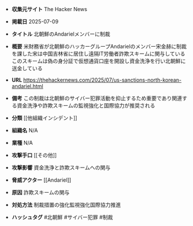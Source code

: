 - **収集元サイト**
The Hacker News

- **掲載日**
2025-07-09

- **タイトル**
北朝鮮のAndarielメンバーに制裁

- **概要**
米財務省が北朝鮮のハッカーグループAndarielのメンバー宋金赫に制裁を課した宋は中国吉林省に居住し遠隔IT労働者詐欺スキームに関与しているこのスキームは偽の身分証で仮想通貨口座を開設し資金洗浄を行い北朝鮮に送金している

- **URL**
https://thehackernews.com/2025/07/us-sanctions-north-korean-andariel.html

- **備考**
この制裁は北朝鮮のサイバー犯罪活動を抑止するため重要であり関連する資金洗浄や詐欺スキームの監視強化と国際協力が推奨される

- **分類**
[[他組織インシデント]]

- **組織名**
N/A

- **業種**
N/A

- **攻撃手口**
[[その他]]

- **攻撃影響**
資金洗浄と詐欺スキームへの関与

- **脅威アクター**
[[Andariel]]

- **原因**
詐欺スキームの関与

- **対処方法**
制裁措置の強化監視強化国際協力推進

- **ハッシュタグ**
#北朝鮮 #サイバー犯罪 #制裁
